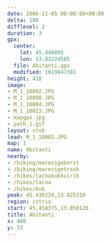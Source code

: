 ```yaml
---
date: 2006-11-05 00:00:00+00:00
delta: 180
difflevel: 2
duration: 3
gpx:
  center:
    lat: 45.446895
    lon: 13.83224585
  file: Abitanti.gpx
  modified: 1619847381
height: 418
image:
- M_1_10002.JPG
- M_1_10008.JPG
- M_1_10004.JPG
- M_1_10013.JPG
- mapgps.jpg
- path_1.gif
layout: stub
lead: M_1_10002.JPG
map: 1
name: Abitanti
nearby:
- /biking/marezigeborst
- /biking/marezigetrsek
- /hikes/lacnakukkvirik
- /hikes/lacna
- /hikes/kuk
peak: 45.436224,13.825319
region: istria
start: 45.458375,13.850126
title: Abitanti
x: 408
y: 33
---
```

